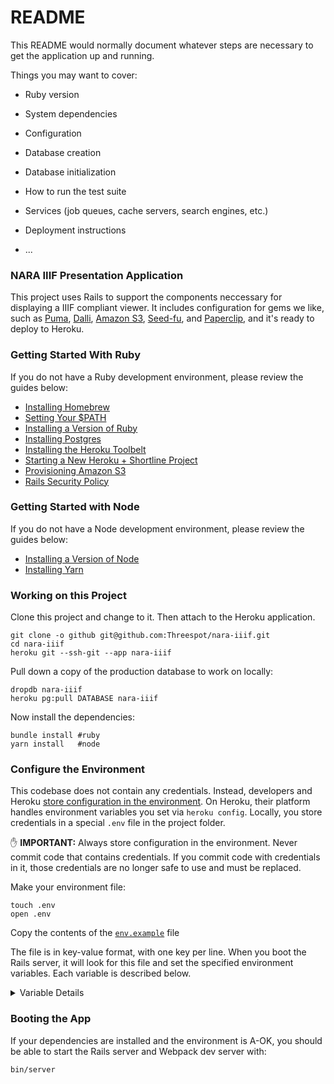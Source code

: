 # README

This README would normally document whatever steps are necessary to get the
application up and running.

Things you may want to cover:

* Ruby version

* System dependencies

* Configuration

* Database creation

* Database initialization

* How to run the test suite

* Services (job queues, cache servers, search engines, etc.)

* Deployment instructions

* ...

### NARA IIIF Presentation Application

This project uses Rails to support the components neccessary for displaying a IIIF compliant viewer. It includes configuration for gems we like, such as [Puma][], [Dalli][], [Amazon S3][], [Seed-fu][], and [Paperclip][], and it's ready to deploy to Heroku.

[Puma]: http://puma.io
[Dalli]: https://github.com/mperham/dalli
[Amazon S3]: http://aws.amazon.com/s3/
[Seed-fu]: https://github.com/mbleigh/seed-fu
[Paperclip]: https://github.com/thoughtbot/paperclip

### Getting Started With Ruby

If you do not have a Ruby development environment, please review the guides below:

- [Installing Homebrew](doc/getting-started.md#installing-homebrew)
- [Setting Your $PATH](doc/getting-started.md#set-your-path)
- [Installing a Version of Ruby](doc/getting-started.md#installing-a-version-of-ruby)
- [Installing Postgres](doc/getting-started.md#installing-postgres)
- [Installing the Heroku Toolbelt](doc/getting-started.md#installing-the-heroku-toolbelt)
- [Starting a New Heroku + Shortline Project](doc/new-projects.md#starting-a-new-heroku--rails-project)
- [Provisioning Amazon S3](doc/new-projects.md#provision-amazon-s3)
- [Rails Security Policy](doc/security.md)

### Getting Started with Node

If you do not have a Node development environment, please review the guides below:

- [Installing a Version of Node](doc/getting-started.md#installing-a-version-of-node)
- [Installing Yarn](doc/getting-started.md#installing-yarn)

### Working on this Project

Clone this project and change to it. Then attach to the Heroku application.

```shell
git clone -o github git@github.com:Threespot/nara-iiif.git
cd nara-iiif
heroku git --ssh-git --app nara-iiif
```

Pull down a copy of the production database to work on locally:

```shell
dropdb nara-iiif
heroku pg:pull DATABASE nara-iiif
```

Now install the dependencies:

```shell
bundle install #ruby
yarn install   #node
```

### Configure the Environment

This codebase does not contain any credentials. Instead, developers and Heroku [store configuration in the environment](http://12factor.net/config). On Heroku, their platform handles environment variables you set via `heroku config`. Locally, you store credentials in a special `.env` file in the project folder.

✋ **IMPORTANT:** Always store configuration in the environment. Never commit code that contains credentials. If you commit code with credentials in it, those credentials are no longer safe to use and must be replaced.

Make your environment file:

```
touch .env
open .env
```

Copy the contents of the [`env.example`](/env.example) file

The file is in key-value format, with one key per line. When you boot the Rails server, it will look for this file and set the specified environment variables. Each variable is described below.

<details>
  <summary>Variable Details</summary>

##### RAILS_ENV and RACK_ENV

These variables cause the Rails app to boot differently depending on the working context.

- They should both be set to `development` in development mode
- They should both be set to `production` on Heroku.

##### DATABASE_URL

This is a Postgres URI to your database. It should be in the form `postgres://localhost/<DATABASE_NAME>`.

If you are not using Postgres.app, you might need to provide a user and password, so the URI will be in the form `postgres://<USERNAME>:<PASSWORD>@<HOST>:<PORT>/<DATABASE_NAME>`.

Heroku sets this value in production for you. Do not change Heroku’s value.

##### WEB_CONCURRENCY

The number of Rails servers to create per Heroku dyno.

- In development this should be `1`. (Just one server for you)
- On Heroku it’s `2` or `3`, depending on how much memory you have available.

##### EXPECTED_HOSTNAME

This should be set to the scheme and domain name that the server will run on.

In development, if you expect to access the application via your network address or IP address, it needs to be set accordingly:

- If you want to use something like `http://dev.threespot.com:8080`, set this value to `http://dev.threespot.com`
- If you want to use something like `http://0.0.0.0:8080`, set this value to `http://0.0.0.0`

In production, this should be the official URL of the server, ex. `https://www.threespot.com`. Visits to the production URL that are not on this address will be forcibly redirected to it.

This setting does not include the port, see below.

##### PORT

The port for the application to listen on.

- In development, you should pick your favorite userspace port to develop on, like `8080` or `5000`.
- In production, this is set for you by Heroku. Do not change Heroku’s value.

##### SECRET_KEY_BASE

This variable sets the key that Rails uses to sign cookie and sessions. Changing this key after it's set will rotate every cookie and session on the site. It should be a random string of at least 64 characters, or the application may be vulnerable to session hijacking. Generate a good value with `openssl rand -hex 32`

- Heroku sets this for you in production.
- Your development and Heroku key should be **different**.

##### S3_BUCKET_NAME, AWS_ACCESS_KEY_ID, and AWS_SECRET_ACCESS_KEY

Set `S3_BUCKET_NAME` equal to your Amazon S3 bucket name. (Remember that the bucket name is different for Heroku and each developer.)

Set `AWS_ACCESS_KEY_ID` and `AWS_SECRET_ACCESS_KEY` to your AWS key pair.

  </details>

### Booting the App

If your dependencies are installed and the environment is A-OK, you should be able to start the Rails server and Webpack dev server with:

```shell
bin/server
```